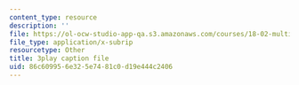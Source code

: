 ```yaml
---
content_type: resource
description: ''
file: https://ol-ocw-studio-app-qa.s3.amazonaws.com/courses/18-02-multivariable-calculus-fall-2007/86c609956e325e7481c0d19e444c2406_BChhAS1sFvA.vtt
file_type: application/x-subrip
resourcetype: Other
title: 3play caption file
uid: 86c60995-6e32-5e74-81c0-d19e444c2406
---
```

